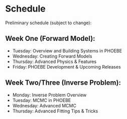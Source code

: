 # Schedule

Preliminary schedule (subject to change):

## Week One (Forward Model):

* Tuesday: Overview and Building Systems in PHOEBE
* Wednesday: Creating Forward Models
* Thursday: Advanced Physics & Features
* Friday: PHOEBE Development & Upcoming Releases

## Week Two/Three (Inverse Problem):

* Monday: Inverse Problem Overview
* Tuesday: MCMC in PHOEBE
* Wednesday: Advanced MCMC
* Thursday: Advanced Fitting Tips & Tricks
